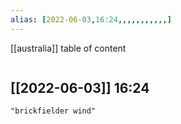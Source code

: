 ```yaml
---
alias: [2022-06-03,16:24,,,,,,,,,,,]
---
```

[[australia]]
table of content
```toc
```

[[2022-06-03]] 16:24
- 
```query
"brickfielder wind"
```